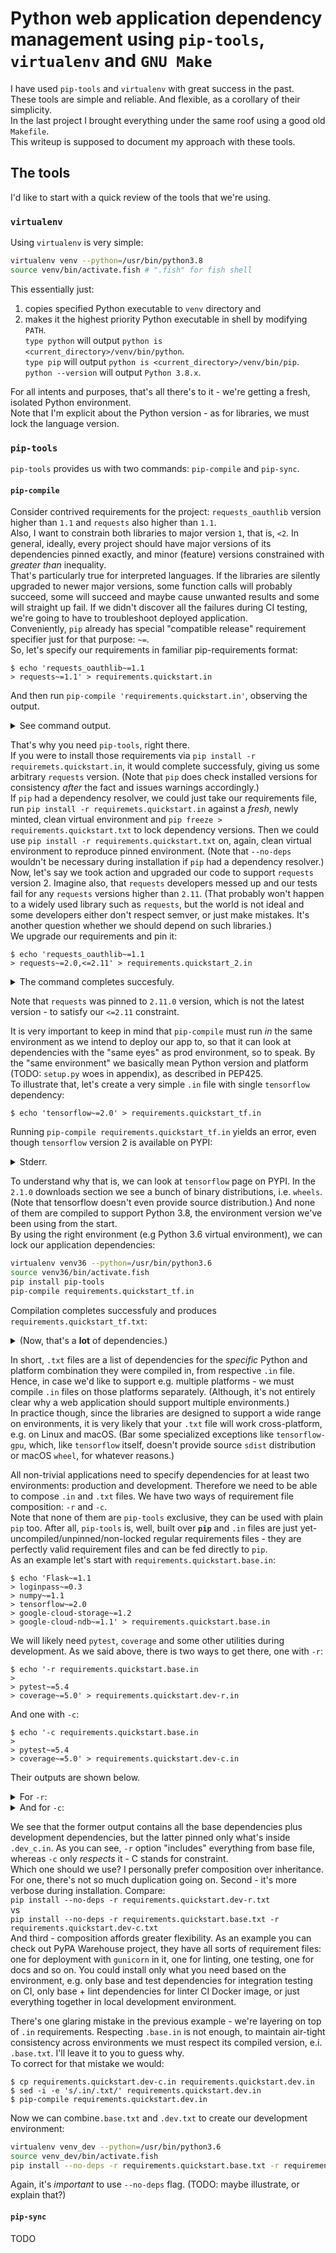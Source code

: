 # Python web application dependency management using `pip-tools`, `virtualenv` and `GNU Make`
I have used `pip-tools` and `virtualenv` with great success in the past.  
These tools are simple and reliable. And flexible, as a corollary of their simplicity.  
In the last project I brought everything under the same roof using a good old `Makefile`.  
This writeup is supposed to document my approach with these tools.



## The tools
I'd like to start with a quick review of the tools that we're using.


### `virtualenv`
Using `virtualenv` is very simple:
```bash
virtualenv venv --python=/usr/bin/python3.8
source venv/bin/activate.fish # ".fish" for fish shell
```
This essentially just:
1. copies specified Python executable to `venv` directory and
1. makes it the highest priority Python executable in shell by modifying `PATH`.  
`type python` will output `python is <current_directory>/venv/bin/python`.  
`type pip` will output `python is <current_directory>/venv/bin/pip`.  
`python --version` will output `Python 3.8.x`.

For all intents and purposes, that's all there's to it - we're getting a fresh, isolated Python environment.  
Note that I'm explicit about the Python version - as for libraries, we must lock the language version.  


### `pip-tools`

`pip-tools` provides us with two commands: `pip-compile` and `pip-sync`.  

#### `pip-compile`

Consider contrived requirements for the project: `requests_oauthlib` version higher than `1.1` and `requests` also higher than `1.1`.  
Also, I want to constrain both libraries to major version `1`, that is, `<2`. In general, ideally, every project should have major versions of its dependencies pinned exactly, and minor (feature) versions constrained with _greater than_ inequality.  
That's particularly true for interpreted languages. If the libraries are silently upgraded to newer major versions, some function calls will probably succeed, some will succeed and maybe cause unwanted results and some will straight up fail. If we didn't discover all the failures during CI testing, we're going to have to troubleshoot deployed application.  
Conveniently, `pip` already has special "compatible release" requirement specifier just for that purpose: `~=`.  
So, let's specify our requirements in familiar pip-requirements format:
```console
$ echo 'requests_oauthlib~=1.1
> requests~=1.1' > requirements.quickstart.in
```
And then run `pip-compile 'requirements.quickstart.in'`, observing the output.  
<details>
<summary>See command output.</summary>

```
Could not find a version that matches requests>=2.0.0,~=1.1 (from -r requirements.quickstart.in (line 2))
Tried: 0.2.0, 0.2.1, 0.2.2, 0.2.3, 0.2.4, 0.3.0, 0.3.1, 0.3.2, 0.3.3, 0.3.4, 0.4.0, 0.4.1, 0.5.0, 0.5.1, 0.6.0, 0.6.1, 0.6.2, 0.6.3, 0.6.4, 0.6.5, 0.6.6, 0.7.0, 0.7.1, 0.7.2, 0.7.3, 0.7.4, 0.7.5, 0.7.6, 0.8.0, 0.8.1, 0.8.2, 0.8.3, 0.8.4, 0.8.5, 0.8.6, 0.8.7, 0.8.8, 0.8.9, 0.9.0, 0.9.1, 0.9.2, 0.9.3, 0.10.0, 0.10.1, 0.10.2, 0.10.3, 0.10.4, 0.10.6, 0.10.7, 0.10.8, 0.11.1, 0.11.2, 0.12.0, 0.12.1, 0.13.0, 0.13.1, 0.13.2, 0.13.3, 0.13.4, 0.13.5, 0.13.6, 0.13.7, 0.13.8, 0.13.9, 0.14.0, 0.14.1, 0.14.2, 1.0.0, 1.0.1, 1.0.2, 1.0.3, 1.0.4, 1.1.0, 1.2.0, 1.2.1, 1.2.2, 1.2.3, 2.0.0, 2.0.0, 2.0.1, 2.0.1, 2.1.0, 2.1.0, 2.2.0, 2.2.0, 2.2.1, 2.2.1, 2.3.0, 2.3.0, 2.4.0, 2.4.0, 2.4.1, 2.4.1, 2.4.2, 2.4.2, 2.4.3, 2.4.3, 2.5.0, 2.5.0, 2.5.1, 2.5.1, 2.5.2, 2.5.2, 2.5.3, 2.5.3, 2.6.0, 2.6.0, 2.6.1, 2.6.1, 2.6.2, 2.6.2, 2.7.0, 2.7.0, 2.8.0, 2.8.0, 2.8.1, 2.8.1, 2.9.0, 2.9.0, 2.9.1, 2.9.1, 2.9.2, 2.9.2, 2.10.0, 2.10.0, 2.11.0, 2.11.0, 2.11.1, 2.11.1, 2.12.0, 2.12.0, 2.12.1, 2.12.1, 2.12.2, 2.12.2, 2.12.3, 2.12.3, 2.12.4, 2.12.4, 2.12.5, 2.12.5, 2.13.0, 2.13.0, 2.14.0, 2.14.0, 2.14.1, 2.14.1, 2.14.2, 2.14.2, 2.15.1, 2.15.1, 2.16.0, 2.16.0, 2.16.1, 2.16.1, 2.16.2, 2.16.2, 2.16.3, 2.16.3, 2.16.4, 2.16.4, 2.16.5, 2.16.5, 2.17.0, 2.17.0, 2.17.1, 2.17.1, 2.17.2, 2.17.2, 2.17.3, 2.17.3, 2.18.0, 2.18.0, 2.18.1, 2.18.1, 2.18.2, 2.18.2, 2.18.3, 2.18.3, 2.18.4, 2.18.4, 2.19.0, 2.19.0, 2.19.1, 2.19.1, 2.20.0, 2.20.0, 2.20.1, 2.20.1, 2.21.0, 2.21.0, 2.22.0, 2.22.0, 2.23.0, 2.23.0
There are incompatible versions in the resolved dependencies:
  requests~=1.1 (from -r requirements.quickstart.in (line 2))
  requests>=2.0.0 (from requests-oauthlib==1.3.0->-r requirements.quickstart.in (line 1))
```
</details>

That's why you need `pip-tools`, right there.  
If you were to install those requirements via `pip install -r requiremets.quickstart.in`, it would complete successfuly, giving us some arbitrary `requests` version. (Note that `pip` does check installed versions for consistency _after_ the fact and issues warnings accordingly.)  
If `pip` had a dependency resolver, we could just take our requirements file, run `pip install -r requiremets.quickstart.in` against a _fresh_, newly minted, clean virtual environment and `pip freeze > requirements.quickstart.txt` to lock dependency versions. Then we could use `pip install -r requirements.quickstart.txt` on, again, clean virtual environment to reproduce pinned environment. (Note that `--no-deps` wouldn't be necessary during installation if `pip` had a dependency resolver.)  
Now, let's say we took action and upgraded our code to support `requests` version 2. Imagine also, that `requests` developers messed up and our tests fail for any `requests` versions higher than `2.11`. (That probably won't happen to a widely used library such as `requests`, but the world is not ideal and some developers either don't respect semver, or just make mistakes. It's another question whether we should depend on such libraries.)  
We upgrade our requirements and pin it:
```console
$ echo 'requests_oauthlib~=1.1
> requests~=2.0,<=2.11' > requirements.quickstart_2.in
```
<details>
<summary>The command completes succesfuly.</summary>

```
#
# This file is autogenerated by pip-compile
# To update, run:
#
#    pip-compile requirements.quickstart_2.in
#
oauthlib==3.1.0           # via requests-oauthlib
requests-oauthlib==1.3.0  # via -r requirements.quickstart_2.in
requests==2.11.0          # via -r requirements.quickstart_2.in, requests-oauthlib
```
</details>

Note that `requests` was pinned to `2.11.0` version, which is not the latest version - to satisfy our `<=2.11` constraint.  

It is very important to keep in mind that `pip-compile` must run _in_ the same environment as we intend to deploy our app to, so that it can look at dependencies with the "same eyes" as prod environment, so to speak. By the "same environment" we basically mean Python version and platform (TODO: `setup.py` woes in appendix), as described in PEP425.  
To illustrate that, let's create a very simple `.in` file with single `tensorflow` dependency:
```console
$ echo 'tensorflow~=2.0' > requirements.quickstart_tf.in
```
Running `pip-compile requirements.quickstart_tf.in` yields an error, even though `tensorflow` version 2 is available on PYPI:
<details>
<summary>Stderr.</summary>

```
Could not find a version that matches tensorflow~=2.0 (from -r requirements.quickstart_tf.in (line 1))
Skipped pre-versions: 2.2.0rc1, 2.2.0rc2
There are incompatible versions in the resolved dependencies:
```
</details>

To understand why that is, we can look at `tensorflow` page on PYPI. In the `2.1.0` downloads section we see a bunch of binary distributions, i.e. `wheels`. (Note that tensorflow doesn't even provide source distribution.) And none of them are compiled to support Python 3.8, the environment version we've been using from the start.  
By using the right environment (e.g Python 3.6 virtual environment), we can lock our application dependencies:
```bash
virtualenv venv36 --python=/usr/bin/python3.6
source venv36/bin/activate.fish
pip install pip-tools
pip-compile requirements.quickstart_tf.in
```
Compilation completes successfuly and produces `requirements.quickstart_tf.txt`:
<details>
<summary>(Now, that's a <strong>lot</strong> of dependencies.)</summary>

```
#
# This file is autogenerated by pip-compile
# To update, run:
#
#    pip-compile requirements.quickstart_tf.in
#
absl-py==0.9.0            # via tensorboard, tensorflow
astor==0.8.1              # via tensorflow
cachetools==4.1.0         # via google-auth
certifi==2020.4.5.1       # via requests
chardet==3.0.4            # via requests
gast==0.2.2               # via tensorflow
google-auth-oauthlib==0.4.1  # via tensorboard
google-auth==1.13.1       # via google-auth-oauthlib, tensorboard
google-pasta==0.2.0       # via tensorflow
grpcio==1.28.1            # via tensorboard, tensorflow
h5py==2.10.0              # via keras-applications
idna==2.9                 # via requests
keras-applications==1.0.8  # via tensorflow
keras-preprocessing==1.1.0  # via tensorflow
markdown==3.2.1           # via tensorboard
numpy==1.18.2             # via h5py, keras-applications, keras-preprocessing, opt-einsum, scipy, tensorboard, tensorflow
oauthlib==3.1.0           # via requests-oauthlib
opt-einsum==3.2.0         # via tensorflow
protobuf==3.11.3          # via tensorboard, tensorflow
pyasn1-modules==0.2.8     # via google-auth
pyasn1==0.4.8             # via pyasn1-modules, rsa
requests-oauthlib==1.3.0  # via google-auth-oauthlib
requests==2.23.0          # via requests-oauthlib, tensorboard
rsa==4.0                  # via google-auth
scipy==1.4.1              # via tensorflow
six==1.14.0               # via absl-py, google-auth, google-pasta, grpcio, h5py, keras-preprocessing, protobuf, tensorboard, tensorflow
tensorboard==2.1.1        # via tensorflow
tensorflow-estimator==2.1.0  # via tensorflow
tensorflow==2.1.0         # via -r requirements.quickstart_tf.in
termcolor==1.1.0          # via tensorflow
urllib3==1.25.8           # via requests
werkzeug==1.0.1           # via tensorboard
wheel==0.34.2             # via tensorboard, tensorflow
wrapt==1.12.1             # via tensorflow

# The following packages are considered to be unsafe in a requirements file:
# setuptools
```
</details>

In short, `.txt` files are a list of dependencies for the _specific_ Python and platform combination they were compiled in, from respective `.in` file. Hence, in case we'd like to support e.g. multiple platforms - we must compile `.in` files on those platforms separately. (Although, it's not entirely clear why a web application should support multiple environments.)  
In practice though, since the libraries are designed to support a wide range on environments, it is very likely that your `.txt` file will work cross-platform, e.g. on Linux and macOS. (Bar some specialized exceptions like `tensorflow-gpu`, which, like `tensorflow` itself, doesn't provide source `sdist` distribution or macOS `wheel`, for whatever reasons.)  

All non-trivial applications need to specify dependencies for at least two environments: production and development. Therefore we need to be able to compose `.in` and `.txt` files. We have two ways of requirement file composition: `-r` and `-c`.  
Note that none of them are `pip-tools` exclusive, they can be used with plain `pip` too. After all, `pip-tools` is, well, built over __`pip`__ and `.in` files are just yet-uncompiled/unpinned/non-locked regular requirements files - they are perfectly valid requirement files and can be fed directly to `pip`.  
As an example let's start with `requirements.quickstart.base.in`:
```console
$ echo 'Flask~=1.1
> loginpass~=0.3
> numpy~=1.1
> tensorflow~=2.0
> google-cloud-storage~=1.2
> google-cloud-ndb~=1.1' > requirements.quickstart.base.in
```
We will likely need `pytest`, `coverage` and some other utilities during development. As we said above, there is two ways to get there, one with `-r`:
```console
$ echo '-r requirements.quickstart.base.in
>
> pytest~=5.4
> coverage~=5.0' > requirements.quickstart.dev-r.in
```
And one with `-c`:
```console
$ echo '-c requirements.quickstart.base.in
>
> pytest~=5.4
> coverage~=5.0' > requirements.quickstart.dev-c.in
```
Their outputs are shown below.
<details>
<summary>For <code>-r</code>:</summary>

```
#
# This file is autogenerated by pip-compile
# To update, run:
#
#    pip-compile requirements.quickstart.dev-r.in
#
absl-py==0.9.0            # via tensorboard, tensorflow
astor==0.8.1              # via tensorflow
attrs==19.3.0             # via pytest
authlib==0.14.1           # via loginpass
cachetools==4.1.0         # via google-auth
certifi==2020.4.5.1       # via requests
cffi==1.14.0              # via cryptography
chardet==3.0.4            # via requests
click==7.1.1              # via flask
coverage==5.0.4           # via -r requirements.quickstart.dev_r.in
cryptography==2.9         # via authlib
flask==1.1.2              # via -r requirements.quickstart.base.in
gast==0.2.2               # via tensorflow
google-api-core[grpc]==1.16.0  # via google-cloud-core, google-cloud-datastore
google-auth-oauthlib==0.4.1  # via tensorboard
google-auth==1.13.1       # via google-api-core, google-auth-oauthlib, google-cloud-storage, tensorboard
google-cloud-core==1.3.0  # via google-cloud-datastore, google-cloud-storage
google-cloud-datastore==1.12.0  # via google-cloud-ndb
google-cloud-ndb==1.1.2   # via -r requirements.quickstart.base.in
google-cloud-storage==1.27.0  # via -r requirements.quickstart.base.in
google-pasta==0.2.0       # via tensorflow
google-resumable-media==0.5.0  # via google-cloud-storage
googleapis-common-protos==1.51.0  # via google-api-core
grpcio==1.28.1            # via google-api-core, tensorboard, tensorflow
h5py==2.10.0              # via keras-applications
idna==2.9                 # via requests
importlib-metadata==1.6.0  # via pluggy, pytest
itsdangerous==1.1.0       # via flask
jinja2==2.11.1            # via flask
keras-applications==1.0.8  # via tensorflow
keras-preprocessing==1.1.0  # via tensorflow
loginpass==0.4            # via -r requirements.quickstart.base.in
markdown==3.2.1           # via tensorboard
markupsafe==1.1.1         # via jinja2
more-itertools==8.2.0     # via pytest
numpy==1.18.2             # via -r requirements.quickstart.base.in, h5py, keras-applications, keras-preprocessing, opt-einsum, scipy, tensorboard, tensorflow
oauthlib==3.1.0           # via requests-oauthlib
opt-einsum==3.2.0         # via tensorflow
packaging==20.3           # via pytest
pluggy==0.13.1            # via pytest
protobuf==3.11.3          # via google-api-core, googleapis-common-protos, tensorboard, tensorflow
py==1.8.1                 # via pytest
pyasn1-modules==0.2.8     # via google-auth
pyasn1==0.4.8             # via pyasn1-modules, rsa
pycparser==2.20           # via cffi
pyparsing==2.4.7          # via packaging
pytest==5.4.1             # via -r requirements.quickstart.dev_r.in
pytz==2019.3              # via google-api-core
redis==3.4.1              # via google-cloud-ndb
requests-oauthlib==1.3.0  # via google-auth-oauthlib
requests==2.23.0          # via google-api-core, loginpass, requests-oauthlib, tensorboard
rsa==4.0                  # via google-auth
scipy==1.4.1              # via tensorflow
six==1.14.0               # via absl-py, cryptography, google-api-core, google-auth, google-pasta, google-resumable-media, grpcio, h5py, keras-preprocessing, packaging, protobuf, tensorboard, tensorflow
tensorboard==2.1.1        # via tensorflow
tensorflow-estimator==2.1.0  # via tensorflow
tensorflow==2.1.0         # via -r requirements.quickstart.base.in
termcolor==1.1.0          # via tensorflow
urllib3==1.25.8           # via requests
wcwidth==0.1.9            # via pytest
werkzeug==1.0.1           # via flask, tensorboard
wheel==0.34.2             # via tensorboard, tensorflow
wrapt==1.12.1             # via tensorflow
zipp==3.1.0               # via importlib-metadata

# The following packages are considered to be unsafe in a requirements file:
# setuptools
```
</details>

<details>
<summary>And for <code>-c</code>:</summary>

```
#
# This file is autogenerated by pip-compile
# To update, run:
#
#    pip-compile requirements.quickstart.dev-c.in
#
attrs==19.3.0             # via pytest
coverage==5.0.4           # via -r requirements.quickstart.dev_c.in
importlib-metadata==1.6.0  # via pluggy, pytest
more-itertools==8.2.0     # via pytest
packaging==20.3           # via pytest
pluggy==0.13.1            # via pytest
py==1.8.1                 # via pytest
pyparsing==2.4.7          # via packaging
pytest==5.4.1             # via -r requirements.quickstart.dev_c.in
six==1.14.0               # via packaging
wcwidth==0.1.9            # via pytest
zipp==3.1.0               # via importlib-metadata
```
</details>

We see that the former output contains all the base dependencies plus development dependencies, but the latter pinned only what's inside `.dev_c.in`. As you can see, `-r` option "includes" everything from base file, whereas `-c` only _respects_ it - C stands for constraint.  
Which one should we use? I personally prefer composition over inheritance. For one, there's not so much duplication going on. Second - it's more verbose during installation. Compare:  
`pip install --no-deps -r requirements.quickstart.dev-r.txt`  
vs  
`pip install --no-deps -r requirements.quickstart.base.txt -r requirements.quickstart.dev-c.txt`  
And third - composition affords greater flexibility. As an example you can check out PyPA Warehouse project, they have all sorts of requirement files: one for deployment with `gunicorn` in it, one for linting, one testing, one for docs and so on. You could install only what you need based on the environment, e.g. only base and test dependencies for integration testing on CI, only base + lint dependencies for linter CI Docker image, or just everything together in local development environment.

There's one glaring mistake in the previous example - we're layering on top of `.in` requirements. Respecting `.base.in` is not enough, to maintain air-tight consistency across environments we must respect its compiled version, e.i. `.base.txt`. I'll leave it to you to guess why.  
To correct for that mistake we would:
```console
$ cp requirements.quickstart.dev-c.in requirements.quickstart.dev.in
$ sed -i -e 's/.in/.txt/' requirements.quickstart.dev.in
$ pip-compile requirements.quickstart.dev.in
```
Now we can combine`.base.txt` and `.dev.txt` to create our development environment:
```bash
virtualenv venv_dev --python=/usr/bin/python3.6
source venv_dev/bin/activate.fish
pip install --no-deps -r requirements.quickstart.base.txt -r requirements.quickstart.dev.txt
```
Again, it's _important_ to use `--no-deps` flag. (TODO: maybe illustrate, or explain that?)


#### `pip-sync`

TODO